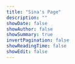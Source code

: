```yaml
---
title: "Sina's Page"
description: ""
showDate: false
showAuthor: false
showSummary: true
invertPagination: false
showReadingTime: false
showEdit: false
---
```




